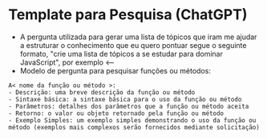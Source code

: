# Template para Pesquisa (ChatGPT)

- A pergunta utilizada para gerar uma lista de tópicos que iram me ajudar a estruturar o conhecimento que eu quero pontuar segue o seguinte formato, "crie uma lista de tópicos a se estudar para dominar JavaScript", por exemplo <--
- Modelo de pergunta para pesquisar funções ou métodos:

```plaintext
A< nome da função ou método >:
- Descrição: uma breve descrição da função ou método
- Sintaxe básica: a sintaxe básica para o uso da função ou método
- Parâmetros: detalhes dos parâmetros que a função ou método aceita
- Retorno: o valor ou objeto retornado pela função ou método
- Exemplo Simples: um exemplo simples demonstrando o uso da função ou método (exemplos mais complexos serão fornecidos mediante solicitação)
```
